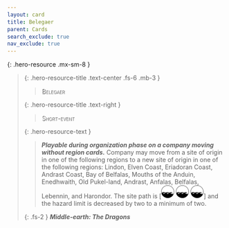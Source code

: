 ```yaml
---
layout: card
title: Belegaer
parent: Cards
search_exclude: true
nav_exclude: true
---
```


<style>
  card-name {
  font-variant: small-caps !important;
  font-weight: 300 !important;
  color: white !important;
  text-shadow: 1px 1px 1px #000 !important;
}
</style>

{: .hero-resource .mx-sm-8 }
> 
> {: .hero-resource-title .text-center .fs-6 .mb-3 }
> > <card-name>Belegaer</card-name>
> 
> 
> {: .hero-resource-title .text-right }
> > <card-name>Short-event</card-name>
> 
> 
> {: .hero-resource-text }
> > _**Playable during organization phase on a company moving without region cards.**_ Company may move from a site of origin in one of the following regions to a new site of origin in one of the following regions: Lindon, Elven Coast, Eriadoran Coast, Andrast Coast, Bay of Belfalas, Mouths of the Anduin, Enedhwaith, Old Pukel-land, Andrast, Anfalas, Belfalas, Lebennin, and Harondor. The site path is \[![](/assets/images/coastalsea.svg) ![](/assets/images/coastalsea.svg) ![](/assets/images/coastalsea.svg)] and the hazard limit is decreased by two to a minimum of two. 
> 
> {: .fs-2 }
> _**Middle-earth: The Dragons**_

